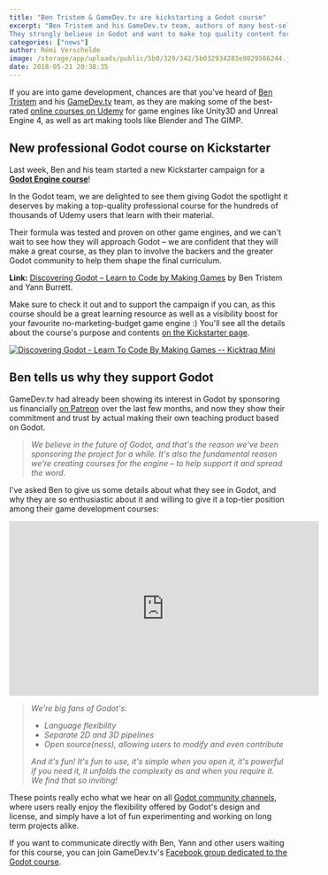 ```yaml
---
title: "Ben Tristem & GameDev.tv are kickstarting a Godot course"
excerpt: "Ben Tristem and his GameDev.tv team, authors of many best-selling game development courses on the online platform Udemy, are now kickstarting a Godot Engine course!
They strongly believe in Godot and want to make top quality content for all kinds of users. Ben tells us in a video what they like in Godot and why they are so enthusiastic about it."
categories: ["news"]
author: Rémi Verschelde
image: /storage/app/uploads/public/5b0/329/342/5b032934283e8029566244.jpg
date: 2018-05-21 20:38:35
---
```


If you are into game development, chances are that you've heard of [Ben Tristem](https://en.wikipedia.org/wiki/Ben_Tristem) and his [GameDev.tv](https://www.gamedev.tv/) team, as they are making some of the best-rated [online courses on Udemy](https://www.gamedev.tv/) for game engines like Unity3D and Unreal Engine 4, as well as art making tools like Blender and The GIMP.

## New professional Godot course on Kickstarter

Last week, Ben and his team started a new Kickstarter campaign for a [**Godot Engine course**](https://www.kickstarter.com/projects/bentristem/discovering-godot-learn-to-code-by-making-games?ref=7dkj1f)!

In the Godot team, we are delighted to see them giving Godot the spotlight it deserves by making a top-quality professional course for the hundreds of thousands of Udemy users that learn with their material.

Their formula was tested and proven on other game engines, and we can't wait to see how they will approach Godot – we are confident that they will make a great course, as they plan to involve the backers and the greater Godot community to help them shape the final curriculum.

**Link:** [Discovering Godot – Learn to Code by Making Games](https://www.kickstarter.com/projects/bentristem/discovering-godot-learn-to-code-by-making-games?ref=7dkj1f) by Ben Tristem and Yann Burrett.

Make sure to check it out and to support the campaign if you can, as this course should be a great learning resource as well as a visibility boost for your favourite no-marketing-budget game engine :)
You'll see all the details about the course's purpose and contents [on the Kickstarter page](https://www.kickstarter.com/projects/bentristem/discovering-godot-learn-to-code-by-making-games?ref=7dkj1f).

<a href="https://www.kicktraq.com/projects/bentristem/discovering-godot-learn-to-code-by-making-games/" target="_blank"><img src="https://www.kicktraq.com/projects/bentristem/discovering-godot-learn-to-code-by-making-games/minichart.png" alt="Discovering Godot - Learn To Code By Making Games -- Kicktraq Mini" title="Discovering Godot - Learn To Code By Making Games -- Kicktraq Mini"></a>

## Ben tells us why they support Godot

GameDev.tv had already been showing its interest in Godot by sponsoring us financially [on Patreon](https://www.patreon.com/godotengine) over the last few months, and now they show their commitment and trust by actual making their own teaching product based on Godot.

> *We believe in the future of Godot, and that's the reason we've been sponsoring the project for a while. It's also the fundamental reason we're creating courses for the engine – to help support it and spread the word.*

I've asked Ben to give us some details about what they see in Godot, and why they are so enthusiastic about it and willing to give it a top-tier position among their game development courses:

<iframe width="560" height="315" src="https://www.youtube-nocookie.com/embed/g0PFAt-jfLU" frameborder="0" allow="autoplay; encrypted-media" allowfullscreen></iframe>

> *We're big fans of Godot's:*
>
> - *Language flexibility*
> - *Separate 2D and 3D pipelines*
> - *Open source(ness), allowing users to modify and even contribute*
>
> *And it's fun! It's fun to use, it's simple when you open it, it's powerful if you need it, it unfolds the complexity as and when you require it. We find that so inviting!*

These points really echo what we hear on all [Godot community channels](https://godotengine.org/community), where users really enjoy the flexibility offered by Godot's design and license, and simply have a lot of fun experimenting and working on long term projects alike.

If you want to communicate directly with Ben, Yann and other users waiting for this course, you can join GameDev.tv's [Facebook group dedicated to the Godot course](https://www.facebook.com/groups/godotcourse/).
